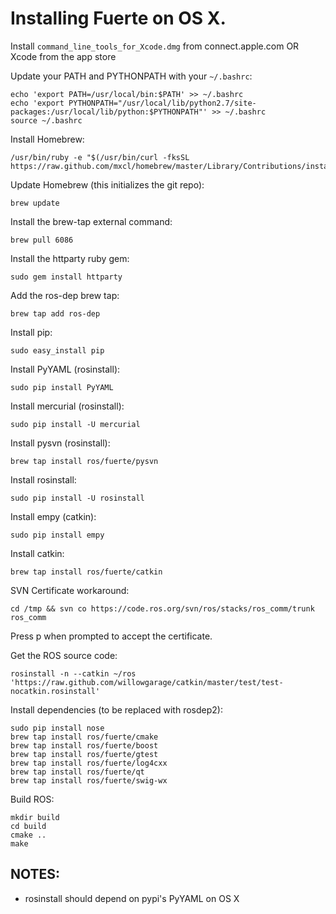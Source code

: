 # Installing Fuerte on OS X.

Install `command_line_tools_for_Xcode.dmg` from connect.apple.com OR Xcode from the app store

Update your PATH and PYTHONPATH with your `~/.bashrc`:

    echo 'export PATH=/usr/local/bin:$PATH' >> ~/.bashrc
    echo 'export PYTHONPATH="/usr/local/lib/python2.7/site-packages:/usr/local/lib/python:$PYTHONPATH"' >> ~/.bashrc
    source ~/.bashrc

Install Homebrew:

    /usr/bin/ruby -e "$(/usr/bin/curl -fksSL https://raw.github.com/mxcl/homebrew/master/Library/Contributions/install_homebrew.rb)"

Update Homebrew (this initializes the git repo):

    brew update

Install the brew-tap external command:

    brew pull 6086

Install the httparty ruby gem:

    sudo gem install httparty

Add the ros-dep brew tap:

    brew tap add ros-dep

Install pip:

    sudo easy_install pip

Install PyYAML (rosinstall):

    sudo pip install PyYAML

Install mercurial (rosinstall):

    sudo pip install -U mercurial

Install pysvn (rosinstall):

    brew tap install ros/fuerte/pysvn

Install rosinstall:

    sudo pip install -U rosinstall

Install empy (catkin):

    sudo pip install empy

Install catkin:

    brew tap install ros/fuerte/catkin

SVN Certificate workaround:

    cd /tmp && svn co https://code.ros.org/svn/ros/stacks/ros_comm/trunk ros_comm

Press p when prompted to accept the certificate.

Get the ROS source code:

    rosinstall -n --catkin ~/ros 'https://raw.github.com/willowgarage/catkin/master/test/test-nocatkin.rosinstall'

<!---
Remove the rx directory:

    cd ~/ros
    rm -rf rx
-->

Install dependencies (to be replaced with rosdep2):

    sudo pip install nose
    brew tap install ros/fuerte/cmake
    brew tap install ros/fuerte/boost
    brew tap install ros/fuerte/gtest
    brew tap install ros/fuerte/log4cxx
    brew tap install ros/fuerte/qt
    brew tap install ros/fuerte/swig-wx

Build ROS:

    mkdir build
    cd build
    cmake ..
    make

## NOTES:

* rosinstall should depend on pypi's PyYAML on OS X
